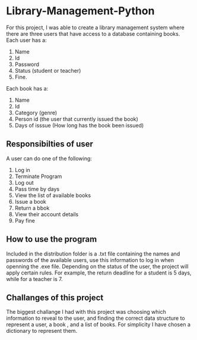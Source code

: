 # Library-Management-Python
For this project, I was able to create a library management system where there are three users that have access to a database containing books. Each user has a:
1. Name
2. Id
3. Password
4. Status (student or teacher)
5. Fine.

Each book has a:
1. Name
2. Id
3. Category (genre)
4. Person id (the user that currently issued the book)
5. Days of isssue (How long has the book been issued)

## Responsibilties of user
A user can do one of the following:
1. Log in
2. Terminate Program
3. Log out
4. Pass time by days
5. View the list of available books
6. Issue a book
7. Return a bbok
8. View their account details
9. Pay fine

## How to use the program
Included in the distribution folder is a .txt file containing the names and passwords of the available users, use this information to log in when openning the .exe file. Depending on the status of the user, the project will apply certain rules. For example, the return deadline for a student is 5 days, while for a teacher is 7.

## Challanges of this project
The biggest challange I had with this project was choosing which information to reveal to the user, and finding the correct data structure to represent a user, a book , and a list of books. For simplicity I have chosen a dictionary to represent them.
